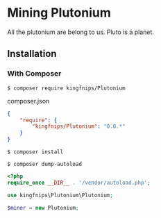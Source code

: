 # Mining Plutonium

All the plutonium are belong to us. Pluto is a planet.

## Installation

### With Composer

```
$ composer require kingfnips/Plutonium
```

composer.json
```json
{
    "require": {
        "kingfnips/Plutonium": "0.0.*"
    }
}
```

```
$ composer install
```

```
$ composer dump-autoload
```

```php
<?php
require_once __DIR__ . '/vendor/autoload.php';

use kingfnips\Plutonium\Plutonium;

$miner = new Plutonium;
```